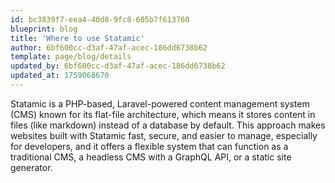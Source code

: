 ```yaml
---
id: bc3839f7-eea4-40d8-9fc8-605b7f613760
blueprint: blog
title: 'Where to use Statamic'
author: 6bf600cc-d3af-47af-acec-186dd6738b62
template: page/blog/details
updated_by: 6bf600cc-d3af-47af-acec-186dd6738b62
updated_at: 1759068670
---
```

Statamic is a PHP-based, Laravel-powered content management system (CMS) known for its flat-file architecture, which means it stores content in files (like markdown) instead of a database by default. This approach makes websites built with Statamic fast, secure, and easier to manage, especially for developers, and it offers a flexible system that can function as a traditional CMS, a headless CMS with a GraphQL API, or a static site generator.